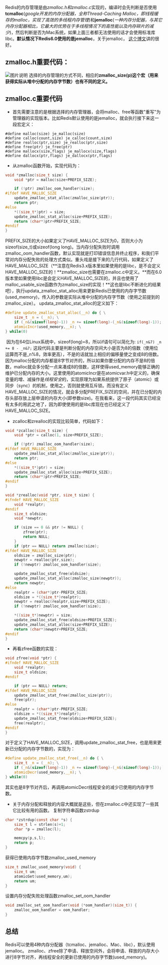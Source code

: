 Redis的内存管理是由*zmalloc.h和zmalloc.c*实现的，编译时会先判断是否使用**tcmalloc**(*google开发的内存分配器，全称Thread-Caching Malloc，即线程缓存的malloc，实现了高效的多线程内存管理*)和**jemalloc**(*一种内存分配器，与其它内存分配器相比，它最大的优势在于多线程情况下的高性能以及内存碎片的减少*)，然后判断是否为Mac系统，如果上面三者都无法使用的话才会使用标准库libc。**默认情况下Redis6.0使用的是jemalloc**，关于jemalloc， [这个博文](https://youjiali1995.github.io/allocator/jemalloc/)讲的很好。 
## zmalloc.h重要代码：
![图片说明](https://uploadfiles.nowcoder.com/images/20200826/570466532_1598443190596_801434B5F4ACD2407942044548A064EC "图片标题") 
选择的内存管理的方式不同，相应的**zmalloc_size(p)这个宏（用来获得实际从堆中分配的内存字节数）也有不同的定义。**

## zmalloc.c重要代码

 * 首先需要注意的是根据选择的内存管理器，会将malloc、free等函数"重写"为管理器的实现版本。比如Redis默认使用的是jemalloc，就会执行接下来这一段宏定义：
```
#define malloc(size) je_malloc(size)
#define calloc(count,size) je_calloc(count,size)
#define realloc(ptr,size) je_realloc(ptr,size)
#define free(ptr) je_free(ptr)
#define mallocx(size,flags) je_mallocx(size,flags)
#define dallocx(ptr,flags) je_dallocx(ptr,flags)
```
 * 从zmalloc函数开始，实现代码为：
```c
void *zmalloc(size_t size) {
    void *ptr = malloc(size+PREFIX_SIZE);

    if (!ptr) zmalloc_oom_handler(size);
#ifdef HAVE_MALLOC_SIZE
    update_zmalloc_stat_alloc(zmalloc_size(ptr));
    return ptr;
#else
    *((size_t*)ptr) = size;
    update_zmalloc_stat_alloc(size+PREFIX_SIZE);
    return (char*)ptr+PREFIX_SIZE;
#endif
}
```
​	PREFIX_SIZE的大小如果定义了HAVE_MALLOC_SIZE为0，否则大小为sizeof(size_t)或sizeof(long long)。当内存分配失败时调用zmalloc_oom_handler函数，默认实现就是打印错误信息并终止程序，和我们平常对内存分配失败的处理方式类似。
​	重头戏是接下来的几行代码，如果定义了HAVE_MALLOC_SIZE（**注意在Redis3.x版本里如果使用的是libc，是不会定义HAVE_MALLOC_SIZE的！**zmalloc_size也需要在zmalloc.c中定义。**而在6.0版本里如果使用libc是会定义HAVE_MALLOC_SIZE的，并且也使用了malloc_usable_size函数作为zmalloc_size的实现！**这也是libc不断进化的结果吧），执行updata_zmalloc_stat_alloc用来更新Redis已使用的内存字节数(used_memory)，传入的参数是实际从堆中分配的内存字节数（使用之前提到的zmalloc_size）。
updata_zmalloc_stat_alloc的定义如下：

```c
#define update_zmalloc_stat_alloc(__n) do { \
    size_t _n = (__n); \
    if (_n&(sizeof(long)-1)) _n += sizeof(long)-(_n&(sizeof(long)-1)); \
    atomicIncr(used_memory,__n); \
} while(0)
```
​	因为在64位Linux系统中，sizeof(long)=8，所以if语句可以简化为: `if(_n&7) _n += 8 - _n&7;`
这段代码主要是判断分配的内存空间大小是否为8的倍数（使用位运算而不是_n%8，效率更高），不是的话就加上相应的偏移量使之变成8的倍数。因为malloc分配的内存都是8字节对齐的，所以如果你要分配的内存不是8的倍数，malloc就会多分配一点来凑成8的倍数，这样使得used_memory能够正确的维护已分配内存的大小。这里使用的atomicIncr是在atomicvar.h中定义的，确保变量的增、减操作是*线程安全*的，实现原理为如果系统提供了原子（atomic）或同步（sync）的机制，使用之，否则就使用互斥锁。
​	而没有定义HAVE_MALLOC_SIZE的情况，就会多分配PREFIX_SIZE的空间，并在已分配的内存头部存放上层申请的内存大小(即参数size)。在我看来，这一段代码其实已经没有太多的用武之地了，因为即使使用的是libc库现在也已经定义了HAVE_MALLOC_SIZE。

* zcalloc和zrealloc的实现比较简单，代码如下：

```c
void *zcalloc(size_t size) {
    void *ptr = calloc(1, size+PREFIX_SIZE);

    if (!ptr) zmalloc_oom_handler(size);
#ifdef HAVE_MALLOC_SIZE
    update_zmalloc_stat_alloc(zmalloc_size(ptr));
    return ptr;
#else
    *((size_t*)ptr) = size;
    update_zmalloc_stat_alloc(size+PREFIX_SIZE);
    return (char*)ptr+PREFIX_SIZE;
#endif
}
```
```c
void *zrealloc(void *ptr, size_t size) {
#ifndef HAVE_MALLOC_SIZE
    void *realptr;
#endif
    size_t oldsize;
    void *newptr;

    if (size == 0 && ptr != NULL) {
        zfree(ptr);
        return NULL;
    }
    if (ptr == NULL) return zmalloc(size);
#ifdef HAVE_MALLOC_SIZE
    oldsize = zmalloc_size(ptr);
    newptr = realloc(ptr,size);
    if (!newptr) zmalloc_oom_handler(size);

    update_zmalloc_stat_free(oldsize);
    update_zmalloc_stat_alloc(zmalloc_size(newptr));
    return newptr;
#else
    realptr = (char*)ptr-PREFIX_SIZE;
    oldsize = *((size_t*)realptr);
    newptr = realloc(realptr,size+PREFIX_SIZE);
    if (!newptr) zmalloc_oom_handler(size);

    *((size_t*)newptr) = size;
    update_zmalloc_stat_free(oldsize+PREFIX_SIZE);
    update_zmalloc_stat_alloc(size+PREFIX_SIZE);
    return (char*)newptr+PREFIX_SIZE;
#endif
}
```
 * 再看zfree函数的实现：
```c
void zfree(void *ptr) {
#ifndef HAVE_MALLOC_SIZE
    void *realptr;
    size_t oldsize;
#endif

    if (ptr == NULL) return;
#ifdef HAVE_MALLOC_SIZE
    update_zmalloc_stat_free(zmalloc_size(ptr));
    free(ptr);
#else
    realptr = (char*)ptr-PREFIX_SIZE;
    oldsize = *((size_t*)realptr);
    update_zmalloc_stat_free(oldsize+PREFIX_SIZE);
    free(realptr);
#endif
}
```
对于定义了HAVE_MALLOC_SIZE，调用update_zmalloc_stat_free，也是用来更新已分配的内存字节数的，实现为：
```c
#define update_zmalloc_stat_free(__n) do { \
    size_t _n = (__n); \
    if (_n&(sizeof(long)-1)) _n += sizeof(long)-(_n&(sizeof(long)-1)); \
    atomicDecr(used_memory,__n); \
} while(0)
```
其实也是8字节对齐后，再调用atomicDecr线程安全的减少已使用的内存字节数。
 * 关于内存分配和释放的内容大概就是这些，但在zmalloc.c中还实现了一些其它比较有用的函数。
 复制字符串函数zstrdup
```c
char *zstrdup(const char *s) {
    size_t l = strlen(s)+1;
    char *p = zmalloc(l);

    memcpy(p,s,l);
    return p;
}
```
 获得已使用内存字节数zmalloc_used_memory
```c
size_t zmalloc_used_memory(void) {
    size_t um;
    atomicGet(used_memory,um);
    return um;
}
```
设置内存分配失败处理函数zmalloc_set_oom_handler
```c
void zmalloc_set_oom_handler(void (*oom_handler)(size_t)) {
    zmalloc_oom_handler = oom_handler;
}
```

## 总结

Redis可以使用4种内存分配器（tcmalloc、jemalloc、Mac、libc），默认使用jemalloc。
zmalloc、zfree除了申请、释放空间外，会将申请、释放的内存大小进行8字节对齐，再线程安全的更新已使用的内存字节数(used_memory)。